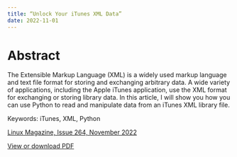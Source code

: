 ```yaml
---
title: “Unlock Your iTunes XML Data”
date: 2022-11-01
---
```


# Abstract
The Extensible Markup Language (XML) is a widely used markup language and text file format for storing and exchanging arbitrary data. A wide variety of applications, including the Apple iTunes application, use the XML format for exchanging or storing library data. In this article, I will show you how you can use Python to read and manipulate data from an iTunes XML library file.

Keywords: iTunes, XML, Python

[Linux Magazine, Issue 264, November 2022](https://www.linux-magazine.com/Issues/2022/264/Unlock-Your-iTunes-Data/(language)/eng-US)

[View or download PDF](https://docdevel2.github.io/jcportfolio/Unlock-Your-iTunes-XML-Data.pdf)
